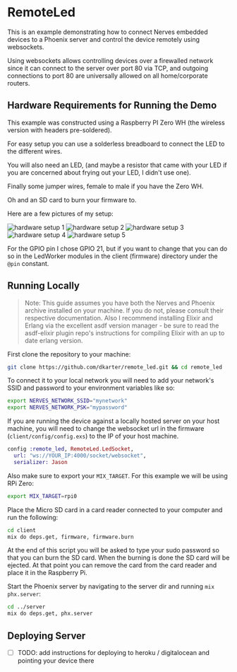 # RemoteLed

This is an example demonstrating how to connect Nerves embedded devices to a
Phoenix server and control the device remotely using websockets.

Using websockets allows controlling devices over a firewalled network since it
can connect to the server over port 80 via TCP, and outgoing connections to port
80 are universally allowed on all home/corporate routers.

## Hardware Requirements for Running the Demo

This example was constructed using a Raspberry PI Zero WH (the wireless version
with headers pre-soldered). 

For easy setup you can use a solderless breadboard to connect the LED to the
different wires.

You will also need an LED, (and maybe a resistor that came with your LED if you
are concerned about frying out your LED, I didn't use one).

Finally some jumper wires, female to male if you have the Zero WH.

Oh and an SD card to burn your firmware to.

Here are a few pictures of my setup:

![hardware setup 1](img/1.jpeg)
![hardware setup 2](img/2.jpeg)
![hardware setup 3](img/3.jpeg)
![hardware setup 4](img/4.jpeg)
![hardware setup 5](img/5.jpeg)


For the GPIO pin I chose GPIO 21, but if you want to change that you can do so
in the LedWorker modules in the client (firmware) directory under the `@pin`
constant.

## Running Locally

> Note: This guide assumes you have both the Nerves and Phoenix archive
> installed on your machine. If you do not, please consult their respective documentation.
> Also I recommend installing Elixir and Erlang via the excellent asdf version
> manager - be sure to read the asdf-elixir plugin repo's instructions for
> compiling Elixir with an up to date erlang version.

First clone the repository to your machine:

```bash
git clone https://github.com/dkarter/remote_led.git && cd remote_led
```

To connect it to your local network you will need to add your network's SSID and
password to your environment variables like so:

```bash
export NERVES_NETWORK_SSID="mynetwork"
export NERVES_NETWORK_PSK="mypassword"
```

If you are running the device against a locally hosted server on your host
machine, you will need to change the websocket url in the firmware
(`client/config/config.exs`) to the IP of your host machine.

```elixir
config :remote_led, RemoteLed.LedSocket,
  url: "ws://YOUR_IP:4000/socket/websocket",
  serializer: Jason
```

Also make sure to export your `MIX_TARGET`. For this example we will be using
RPi Zero:

```bash
export MIX_TARGET=rpi0
```

Place the Micro SD card in a card reader connected to your computer and run the
following:

```bash
cd client
mix do deps.get, firmware, firmware.burn
```

At the end of this script you will be asked to type your sudo password so that
you can burn the SD card. When the burning is done the SD card will be ejected.
At that point you can remove the card from the card reader and place it in the
Raspberry Pi.

Start the Phoenix server by navigating to the server dir and running `mix
phx.server`:

```bash
cd ../server
mix do deps.get, phx.server
```


## Deploying Server

- [ ] TODO: add instructions for deploying to heroku / digitalocean and pointing
  your device there

